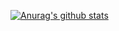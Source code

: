 [![Anurag's github stats](https://github-readme-stats.vercel.app/api?username=PAN-Ziyue)](https://github.com/anuraghazra/github-readme-stats)
